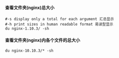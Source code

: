 #### 查看文件夹(nginx)总大小
	#-s display only a total for each argument 汇总显示
	#-h print sizes in human readable format 易读型显示
	du nginx-1.10.3/ -sh

#### 查看文件夹(nginx)内各个文件的总大小
	du nginx-10.10.3/* -sh
